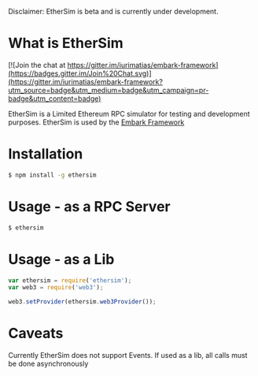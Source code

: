 Disclaimer: EtherSim is beta and is currently under development.

What is EtherSim
======

[![Join the chat at https://gitter.im/iurimatias/embark-framework](https://badges.gitter.im/Join%20Chat.svg)](https://gitter.im/iurimatias/embark-framework?utm_source=badge&utm_medium=badge&utm_campaign=pr-badge&utm_content=badge)

EtherSim is a Limited Ethereum RPC simulator for testing and development purposes. EtherSim is used by the [Embark Framework](https://github.com/iurimatias/embark-framework)

Installation
======

```Bash
$ npm install -g ethersim
```

Usage - as a RPC Server
======

```Bash
$ ethersim
```

Usage - as a Lib
======

```Javascript
var ethersim = require('ethersim');
var web3 = require('web3');

web3.setProvider(ethersim.web3Provider());
```

Caveats
======

Currently EtherSim does not support Events. If used as a lib, all calls must be done asynchronously


